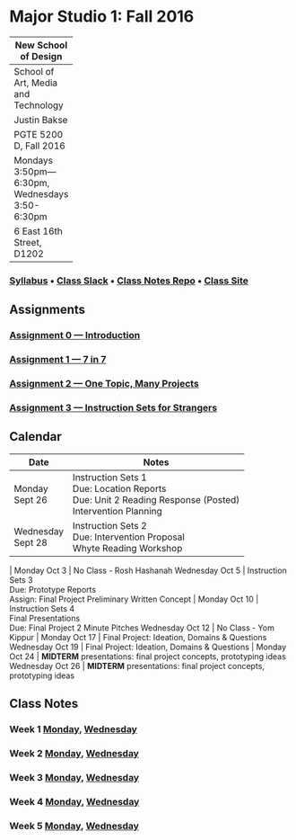 # Major Studio 1: Fall 2016

| New School of Design
| ---
| School of Art, Media and Technology
| Justin Bakse
| PGTE 5200 D, Fall 2016
| Mondays 3:50pm—6:30pm, Wednesdays 3:50-6:30pm
| 6 East 16th Street, D1202

### [Syllabus](syllabus.html) • [Class Slack](https://ms1-d.slack.com) • [Class Notes Repo](https://github.com/jbakse/major_studio_1) • [Class Site](https://jbakse.github.io/major_studio_1/)

<link rel="stylesheet" type="text/css" href="index.css">
<!-- <script type="text/javascript" src="javascript/p5.min.js"></script>
<script type="text/javascript" src="sierpinski.js"></script> -->

## Assignments
### [Assignment 0 — Introduction](assignment_0)
### [Assignment 1 — 7 in 7](assignment_1)
### [Assignment 2 — One Topic, Many Projects](assignment_2)
### [Assignment 3 — Instruction Sets for Strangers](assignment_3)

## Calendar

<style>
td:first-child {
    width: 10px;
}
</style>

Date        | Notes
---         | ---
Monday Sept 26 | Instruction Sets 1<br/>Due: Location Reports<br/>Due: Unit 2 Reading Response (Posted)<br/>Intervention Planning
Wednesday Sept 28 | Instruction Sets 2<br/>Due: Intervention Proposal<br/>Whyte Reading Workshop
|
Monday Oct 3 | No Class - Rosh Hashanah
Wednesday Oct 5 | Instruction Sets 3<br/>Due: Prototype Reports<br> Assign: Final Project Preliminary Written Concept
|
Monday Oct 10 | Instruction Sets 4<br/>Final Presentations<br/> Due: Final Project 2 Minute Pitches
Wednesday Oct 12 | No Class - Yom Kippur
|
Monday Oct 17 | Final Project: Ideation, Domains & Questions
Wednesday Oct 19 | Final Project: Ideation, Domains & Questions
|
Monday Oct 24 | **MIDTERM** presentations: final project concepts, prototyping ideas
Wednesday Oct 26 | **MIDTERM** presentations: final project concepts, prototyping ideas


## Class Notes
### Week 1 [Monday](week_1/monday.html), [Wednesday](week_1/wednesday.html)
### Week 2 [Monday](#week_2/monday.html), [Wednesday](week_2/wednesday.html)
### Week 3 [Monday](week_3/monday.html), [Wednesday](week_3/wednesday.html)
### Week 4 [Monday](week_4/monday.html), [Wednesday](week_4/wednesday.html)
### Week 5 [Monday](week_5/monday.html), [Wednesday](week_5/wednesday.html)

<!--
Monday Sept 19   | Due: Many Projects <br/>Reading Workshop </br> Many Projects Presentations 1 of 2
Wednesday Sept 21   | Due: Bush Reading Response (Posted+Paper) <br/>Many Projects Presentations 2 of 2 <br/> Assigned: Unit 2 Reading <br/> Assigned: Instruction Sets for Strangers
    |
-->
